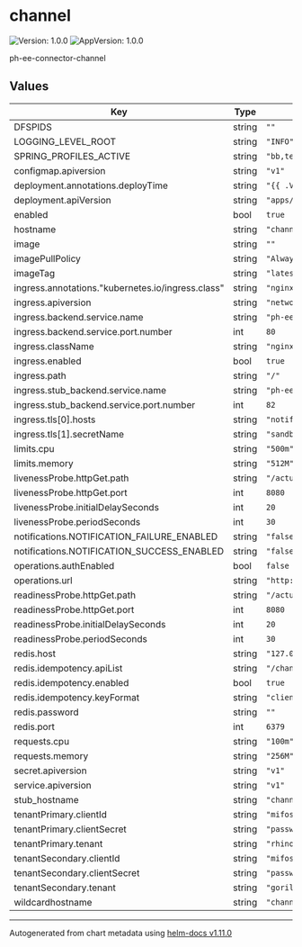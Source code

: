 # channel

![Version: 1.0.0](https://img.shields.io/badge/Version-1.0.0-informational?style=flat-square) ![AppVersion: 1.0.0](https://img.shields.io/badge/AppVersion-1.0.0-informational?style=flat-square)

ph-ee-connector-channel

## Values

| Key | Type | Default | Description |
|-----|------|---------|-------------|
| DFSPIDS | string | `""` |  |
| LOGGING_LEVEL_ROOT | string | `"INFO"` |  |
| SPRING_PROFILES_ACTIVE | string | `"bb,tenants"` |  |
| configmap.apiversion | string | `"v1"` |  |
| deployment.annotations.deployTime | string | `"{{ .Values.deployTime }}"` |  |
| deployment.apiVersion | string | `"apps/v1"` |  |
| enabled | bool | `true` |  |
| hostname | string | `"channel.sandbox.mifos.io"` |  |
| image | string | `""` |  |
| imagePullPolicy | string | `"Always"` |  |
| imageTag | string | `"latest"` |  |
| ingress.annotations."kubernetes.io/ingress.class" | string | `"nginx"` |  |
| ingress.apiversion | string | `"networking.k8s.io/v1"` |  |
| ingress.backend.service.name | string | `"ph-ee-connector-channel"` |  |
| ingress.backend.service.port.number | int | `80` |  |
| ingress.className | string | `"nginx"` |  |
| ingress.enabled | bool | `true` |  |
| ingress.path | string | `"/"` |  |
| ingress.stub_backend.service.name | string | `"ph-ee-connector-channel"` |  |
| ingress.stub_backend.service.port.number | int | `82` |  |
| ingress.tls[0].hosts | string | `"notifications.sandbox.mifos.io"` |  |
| ingress.tls[1].secretName | string | `"sandbox-secret"` |  |
| limits.cpu | string | `"500m"` |  |
| limits.memory | string | `"512M"` |  |
| livenessProbe.httpGet.path | string | `"/actuator/health/liveness"` |  |
| livenessProbe.httpGet.port | int | `8080` |  |
| livenessProbe.initialDelaySeconds | int | `20` |  |
| livenessProbe.periodSeconds | int | `30` |  |
| notifications.NOTIFICATION_FAILURE_ENABLED | string | `"false"` |  |
| notifications.NOTIFICATION_SUCCESS_ENABLED | string | `"false"` |  |
| operations.authEnabled | bool | `false` |  |
| operations.url | string | `"http://ops-bk.sandbox.mifos.io/api/v1"` |  |
| readinessProbe.httpGet.path | string | `"/actuator/health/readiness"` |  |
| readinessProbe.httpGet.port | int | `8080` |  |
| readinessProbe.initialDelaySeconds | int | `20` |  |
| readinessProbe.periodSeconds | int | `30` |  |
| redis.host | string | `"127.0.0.1"` |  |
| redis.idempotency.apiList | string | `"/channel/transfer,/channel/collection,/channel/gsma/transaction,/channel/transactionRequest"` |  |
| redis.idempotency.enabled | bool | `true` |  |
| redis.idempotency.keyFormat | string | `"clientCorrelationId_tenant_api"` |  |
| redis.password | string | `""` |  |
| redis.port | int | `6379` |  |
| requests.cpu | string | `"100m"` |  |
| requests.memory | string | `"256M"` |  |
| secret.apiversion | string | `"v1"` |  |
| service.apiversion | string | `"v1"` |  |
| stub_hostname | string | `"channel-gsma.sandbox.mifos.io"` |  |
| tenantPrimary.clientId | string | `"mifos"` |  |
| tenantPrimary.clientSecret | string | `"password"` |  |
| tenantPrimary.tenant | string | `"rhino"` |  |
| tenantSecondary.clientId | string | `"mifos"` |  |
| tenantSecondary.clientSecret | string | `"password"` |  |
| tenantSecondary.tenant | string | `"gorilla"` |  |
| wildcardhostname | string | `"channel.sandbox.mifos.io"` |  |

----------------------------------------------
Autogenerated from chart metadata using [helm-docs v1.11.0](https://github.com/norwoodj/helm-docs/releases/v1.11.0)
